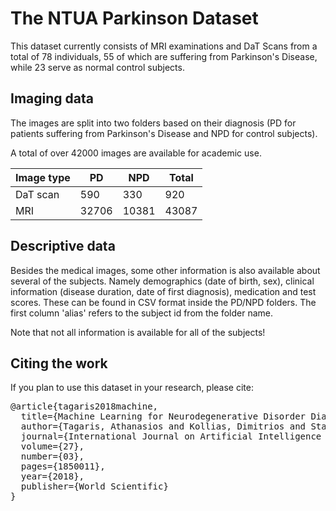 # The NTUA Parkinson Dataset

This dataset currently consists of MRI examinations and DaT Scans from a total of 78 individuals, 55 of which are suffering from Parkinson's Disease, while 23 serve as normal control subjects.

## Imaging data

The images are split into two folders based on their diagnosis (PD for patients suffering from Parkinson's Disease and NPD for control subjects). 

A total of over 42000 images are available for academic use.

Image type | PD | NPD | Total
--- | --- | --- | ---
DaT scan | 590 | 330 | 920
MRI | 32706 | 10381 | 43087

## Descriptive data

Besides the medical images, some other information is also available about several of the subjects. Namely demographics (date of birth, sex), clinical information (disease duration, date of first diagnosis), medication and test scores. These can be found in CSV format inside the PD/NPD folders. The first column 'alias' refers to the subject id from the folder name.

Note that not all information is available for all of the subjects!

## Citing the work

If you plan to use this dataset in your research, please cite:

<pre>
@article{tagaris2018machine,
  title={Machine Learning for Neurodegenerative Disorder Diagnosis—Survey of Practices and Launch of Benchmark Dataset},
  author={Tagaris, Athanasios and Kollias, Dimitrios and Stafylopatis, Andreas and Tagaris, Georgios and Kollias, Stefanos},
  journal={International Journal on Artificial Intelligence Tools},
  volume={27},
  number={03},
  pages={1850011},
  year={2018},
  publisher={World Scientific}
}
</pre>
